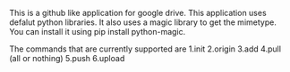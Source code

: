 This is a github like application for google drive. This application uses defalut python libraries. It also uses a magic library to get the mimetype. You can install it using pip install python-magic.

The commands that are currently supported are 
1.init
2.origin <url> 
3.add <filename>
4.pull (all or nothing)
5.push 
6.upload